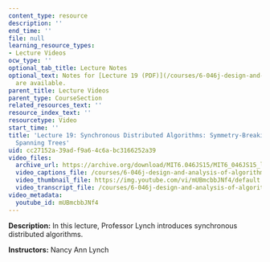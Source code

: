 ```yaml
---
content_type: resource
description: ''
end_time: ''
file: null
learning_resource_types:
- Lecture Videos
ocw_type: ''
optional_tab_title: Lecture Notes
optional_text: Notes for [Lecture 19 (PDF)](/courses/6-046j-design-and-analysis-of-algorithms-spring-2015/resources/mit6_046js15_lec19)
  are available.
parent_title: Lecture Videos
parent_type: CourseSection
related_resources_text: ''
resource_index_text: ''
resourcetype: Video
start_time: ''
title: 'Lecture 19: Synchronous Distributed Algorithms: Symmetry-Breaking. Shortest-Paths
  Spanning Trees'
uid: cc27152a-39ad-f9a6-4c6a-bc3166252a39
video_files:
  archive_url: https://archive.org/download/MIT6.046JS15/MIT6_046JS15_lec19_300k.mp4
  video_captions_file: /courses/6-046j-design-and-analysis-of-algorithms-spring-2015/e9878959e223527380cbc1415bdf908a_mUBmcbbJNf4.vtt
  video_thumbnail_file: https://img.youtube.com/vi/mUBmcbbJNf4/default.jpg
  video_transcript_file: /courses/6-046j-design-and-analysis-of-algorithms-spring-2015/836cf86687c635e3566e26ab3c852f70_mUBmcbbJNf4.pdf
video_metadata:
  youtube_id: mUBmcbbJNf4
---
```


**Description:** In this lecture, Professor Lynch introduces synchronous distributed algorithms.

**Instructors:** Nancy Ann Lynch



